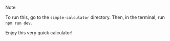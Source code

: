 > [!NOTE]
> To run this, go to the <code>simple-calculator</code> directory. Then, in the terminal, run <code>npm run dev</code>. 

Enjoy this very quick calculator!

